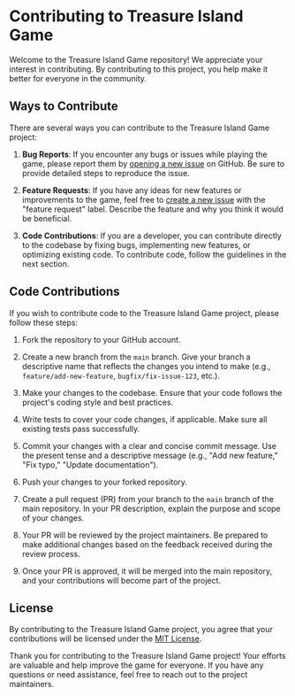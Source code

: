 # Contributing to Treasure Island Game

Welcome to the Treasure Island Game repository! We appreciate your interest in contributing. By contributing to this project, you help make it better for everyone in the community.

## Ways to Contribute

There are several ways you can contribute to the Treasure Island Game project:

1. **Bug Reports**: If you encounter any bugs or issues while playing the game, please report them by [opening a new issue](https://github.com/AndresRodriguez01/treasure_island_game/issues/new) on GitHub. Be sure to provide detailed steps to reproduce the issue.

2. **Feature Requests**: If you have any ideas for new features or improvements to the game, feel free to [create a new issue](https://github.com/AndresRodriguez01/treasure_island_game/issues/new) with the "feature request" label. Describe the feature and why you think it would be beneficial.

3. **Code Contributions**: If you are a developer, you can contribute directly to the codebase by fixing bugs, implementing new features, or optimizing existing code. To contribute code, follow the guidelines in the next section.

## Code Contributions

If you wish to contribute code to the Treasure Island Game project, please follow these steps:

1. Fork the repository to your GitHub account.

2. Create a new branch from the `main` branch. Give your branch a descriptive name that reflects the changes you intend to make (e.g., `feature/add-new-feature`, `bugfix/fix-issue-123`, etc.).

3. Make your changes to the codebase. Ensure that your code follows the project's coding style and best practices.

4. Write tests to cover your code changes, if applicable. Make sure all existing tests pass successfully.

5. Commit your changes with a clear and concise commit message. Use the present tense and a descriptive message (e.g., "Add new feature," "Fix typo," "Update documentation").

6. Push your changes to your forked repository.

7. Create a pull request (PR) from your branch to the `main` branch of the main repository. In your PR description, explain the purpose and scope of your changes.

8. Your PR will be reviewed by the project maintainers. Be prepared to make additional changes based on the feedback received during the review process.

9. Once your PR is approved, it will be merged into the main repository, and your contributions will become part of the project.

## License

By contributing to the Treasure Island Game project, you agree that your contributions will be licensed under the [MIT License](LICENSE).

Thank you for contributing to the Treasure Island Game project! Your efforts are valuable and help improve the game for everyone. If you have any questions or need assistance, feel free to reach out to the project maintainers.
